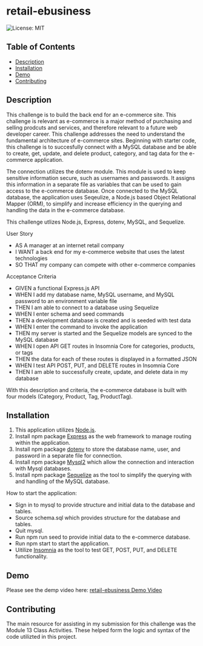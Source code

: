 # retail-ebusiness

 ![License: MIT](https://img.shields.io/badge/License-MIT-yellow.svg)

## Table of Contents
  - [Description](#description)
  - [Installation](#installation)
  - [Demo](#demo)
  - [Contributing](#contributing)

## Description
This challenge is to build the back end for an e-commerce site. This challenge is relevant as e-commerce is a major method of purchasing and selling prodcuts and services, and therefore relevant to a future web developer career. This challenge addresses the need to understand the fundamental architecture of e-commerce sites. Beginning with starter code, this challenge is to succesfully connect with a MySQL database and be able to create, get, update, and delete product, category, and tag data for the e-commerce application.

The connection utilizes the dotenv module. This module is used to keep sensitive information secure, such as usernames and passwords. It assigns this information in a separate file as variables that can be used to gain access to the e-commerce database. Once connected to the MySQL database, the application uses Seqeulize, a Node.js based Object Relational Mapper (ORM), to simplify and increase efficiency in the querying and handling the data in the e-commerce database.

This challenge utlizes Node.js, Express, dotenv, MySQL, and Sequelize.

User Story
- AS A manager at an internet retail company
 - I WANT a back end for my e-commerce website that uses the latest technologies
 - SO THAT my company can compete with other e-commerce companies

Acceptance Criteria
- GIVEN a functional Express.js API
- WHEN I add my database name, MySQL username, and MySQL password to an environment variable file
- THEN I am able to connect to a database using Sequelize
- WHEN I enter schema and seed commands
- THEN a development database is created and is seeded with test data
- WHEN I enter the command to invoke the application
- THEN my server is started and the Sequelize models are synced to the MySQL database
- WHEN I open API GET routes in Insomnia Core for categories, products, or tags
- THEN the data for each of these routes is displayed in a formatted JSON
- WHEN I test API POST, PUT, and DELETE routes in Insomnia Core
- THEN I am able to successfully create, update, and delete data in my database

With this description and criteria, the e-commerce database is built with four models (Category, Product, Tag, ProductTag).

## Installation
1. This application utilizes [Node.js](https://nodejs.org/en).
2. Install npm package [Express](https://www.npmjs.com/package/express) as the web framework to manage routing within the application.
3. Install npm package [dotenv](https://www.npmjs.com/package/dotenv) to store the database name, user, and password in a separate file for connection.
4. Install npm package [Mysql2](https://www.npmjs.com/package/mysql2) which allow the connection and interaction with Mysql databases.
5. Install npm package [Sequelize](https://www.npmjs.com/package/sequelize) as the tool to simplify the querying with and handling of the MySQL database.

How to start the application:
 - Sign in to mysql to provide structure and initial data to the database and tables.
 - Source schema.sql which provides structure for the database and tables.
 - Quit mysql.
 - Run npm run seed to provide initial data to the e-commerce database.
 - Run npm start to start the application.
 - Uitilize [Insomnia](https://insomnia.rest/products/insomnia) as the tool to test GET, POST, PUT, and DELETE functionality. 

## Demo

Please see the demp video here: [retail-ebusiness Demo Video](https://drive.google.com/file/d/18pLLUU4vvqO3bFxzADbPLRO5oOgVYY41/view)

## Contributing

The main resource for assisting in my submission for this challenge was the Module 13 Class Activities.
These helped form the logic and syntax of the code utilizted in this project.
